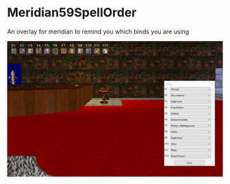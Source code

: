 # Meridian59SpellOrder
An overlay for meridian to remind you which binds you are using

![Example](example.png)

